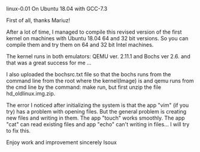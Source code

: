linux-0.01 On Ubuntu 18.04 with GCC-7.3

First of all, thanks Mariuz!

After a lot of time, I managed to compile this revised version of the first kernel on machines with Ubuntu 18.04 64 and 32 bit versions. So you can compile them and try them on 64 and 32 bit Intel machines.

The kernel runs in both emulators: QEMU ver. 2.11.1 and Bochs ver 2.6. and that was a great success for me ...

I also uploaded the bochsrc.txt file so that the bochs runs from the command line from the root where the kernel(Image) is
and qemu runs from the cmd line by the command: make run, but first unzip the file hd_oldlinux.img.zip.

The error I noticed after initializing the system is that the app "vim" (if you try) has a problem with opening files.
But the general  problem is creating new files and writing in them. The app "touch" works smoothly. 
The app "cat" can read existing files and app "echo" can't writing in files...
I will try to fix this.

Enjoy work and improvement
sincerely 
Isoux
